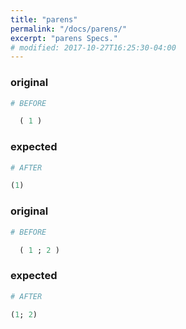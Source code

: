 ```yaml
---
title: "parens"
permalink: "/docs/parens/"
excerpt: "parens Specs."
# modified: 2017-10-27T16:25:30-04:00
---
```

### original
```ruby
# BEFORE

  ( 1 ) 

```
### expected
```ruby
# AFTER

(1)

```
### original
```ruby
# BEFORE

  ( 1 ; 2 ) 

```
### expected
```ruby
# AFTER

(1; 2)
```
